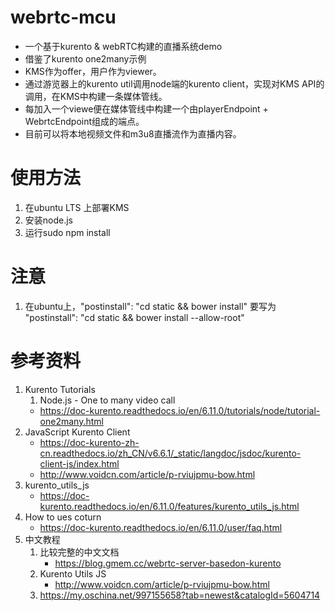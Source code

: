 
# webrtc-mcu
  * 一个基于kurento & webRTC构建的直播系统demo
  * 借鉴了kurento one2many示例
  * KMS作为offer，用户作为viewer。
  * 通过游览器上的kurento util调用node端的kurento client，实现对KMS API的调用，在KMS中构建一条媒体管线。
  * 每加入一个viewe便在媒体管线中构建一个由playerEndpoint + WebrtcEndpoint组成的端点。
  * 目前可以将本地视频文件和m3u8直播流作为直播内容。
# 使用方法
1. 在ubuntu LTS 上部署KMS
2. 安装node.js
3. 运行sudo npm install 
# 注意
1. 在ubuntu上，"postinstall": "cd static && bower install" 要写为 "postinstall": "cd static && bower install --allow-root"
# 参考资料
1. Kurento Tutorials
   1. Node.js - One to many video call
   * https://doc-kurento.readthedocs.io/en/6.11.0/tutorials/node/tutorial-one2many.html
2. JavaScript Kurento Client
   * https://doc-kurento-zh-cn.readthedocs.io/zh_CN/v6.6.1/_static/langdoc/jsdoc/kurento-client-js/index.html
   * http://www.voidcn.com/article/p-rviujpmu-bow.html
3. kurento_utils_js
   * https://doc-kurento.readthedocs.io/en/6.11.0/features/kurento_utils_js.html 
4. How to ues coturn
   * https://doc-kurento.readthedocs.io/en/6.11.0/user/faq.html
5. 中文教程
   1. 比较完整的中文文档
      * https://blog.gmem.cc/webrtc-server-basedon-kurento
   2. Kurento Utils JS
      * http://www.voidcn.com/article/p-rviujpmu-bow.html
   3. https://my.oschina.net/997155658?tab=newest&catalogId=5604714
